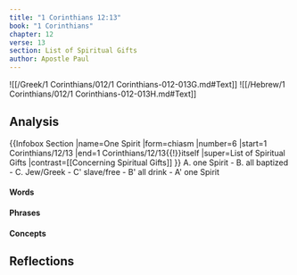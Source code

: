 ```yaml
---
title: "1 Corinthians 12:13"
book: "1 Corinthians"
chapter: 12
verse: 13
section: List of Spiritual Gifts
author: Apostle Paul
---
```

![[/Greek/1 Corinthians/012/1 Corinthians-012-013G.md#Text]]
![[/Hebrew/1 Corinthians/012/1 Corinthians-012-013H.md#Text]]

## Analysis

{{Infobox Section
|name=One Spirit
|form=chiasm
|number=6
|start=1 Corinthians/12/13
|end=1 Corinthians/12/13{{!}}itself
|super=List of Spiritual Gifts
|contrast=[[Concerning Spiritual Gifts]]
}}
A. one Spirit - B. all baptized - C. Jew/Greek - C' slave/free - B' all drink - A' one Spirit

#### Words

#### Phrases

#### Concepts

## Reflections
